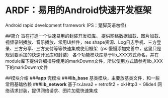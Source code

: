 # ARDF：易用的Android快速开发框架
 Android rapid development framework (PS：蹩脚英语勿怪)

##简介
	旨在打造一个快速易用的封装开发框库。
	提供网络数据加载、图片加载、视频录制播放、音乐播放、常用UI控件，res shape资源、Log日志手机、三方登录、三方分享、三方支付等等快速集成使用框架（ps:慢慢添加完善中，这里只是规划要添加的快速开发库和封装）
	各个功能模块库基于lib_XXX方式命名，并在module库下提供详细指导使用的markDownn文件，所以使用方式请参考lib_XXX下的markDownn文件

##模块介绍
###**app**
	壳模块
###**lib_base**
	基类模块，主要放基类文件，和一些常用基础依赖
###**lib_network**
	基于rxJava2 + retrofit2 + okHttp3 + Glide4 网络请求封装，提供网络请求、图片加载快速集成